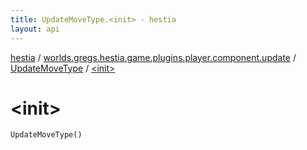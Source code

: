 ```yaml
---
title: UpdateMoveType.<init> - hestia
layout: api
---
```


<div class='api-docs-breadcrumbs'><a href="../../index.html">hestia</a> / <a href="../index.html">worlds.gregs.hestia.game.plugins.player.component.update</a> / <a href="index.html">UpdateMoveType</a> / <a href="./-init-.html">&lt;init&gt;</a></div>

# &lt;init&gt;

<div class="signature"><code><span class="identifier">UpdateMoveType</span><span class="symbol">(</span><span class="symbol">)</span></code></div>
